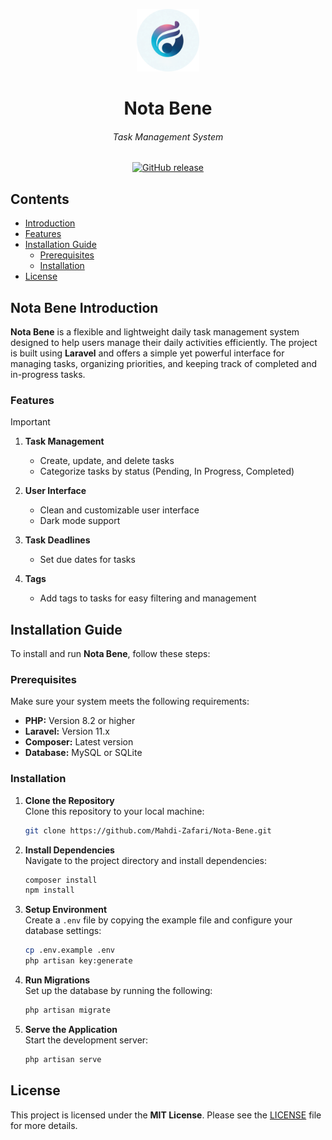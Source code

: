 <p align="center">
  <img width="100" height="100" alt="Nota Bene logo" src="public/images/app_logo_circle.png">
</p>

<h1 align="center">Nota Bene</h1>
<h6 align="center">Task Management System</h6>

<p align="center">
  <a href="https://github.com/Mahdi-Zafari/Nota-Bene/releases">
    <img src="https://img.shields.io/github/v/release/Mahdi-Zafari/Nota-Bene?label=Version" alt="GitHub release">
  </a>
</p>

## Contents

- [Introduction](#nota-bene-introduction)  
- [Features](#features)  
- [Installation Guide](#installation-guide)  
  - [Prerequisites](#prerequisites)  
  - [Installation](#installation)  
- [License](#license)  

## Nota Bene Introduction
**Nota Bene** is a flexible and lightweight daily task management system designed to help users manage their daily activities efficiently. The project is built using **Laravel** and offers a simple yet powerful interface for managing tasks, organizing priorities, and keeping track of completed and in-progress tasks.

### Features

> [!IMPORTANT]
> 
> 1. **Task Management**
>    - Create, update, and delete tasks
>    - Categorize tasks by status (Pending, In Progress, Completed)
> 
> 2. **User Interface**
>    - Clean and customizable user interface
>    - Dark mode support
> 
> 3. **Task Deadlines**
>    - Set due dates for tasks
> 
> 4. **Tags**
>    - Add tags to tasks for easy filtering and management

## Installation Guide
To install and run **Nota Bene**, follow these steps:

### Prerequisites
Make sure your system meets the following requirements:
- **PHP:** Version 8.2 or higher
- **Laravel:** Version 11.x
- **Composer:** Latest version
- **Database:** MySQL or SQLite

### Installation

1. **Clone the Repository**  
   Clone this repository to your local machine:
   ```bash
   git clone https://github.com/Mahdi-Zafari/Nota-Bene.git
   ```

2. **Install Dependencies**  
   Navigate to the project directory and install dependencies:
   ```bash
   composer install
   npm install
   ```

3. **Setup Environment**  
   Create a `.env` file by copying the example file and configure your database settings:
   ```bash
   cp .env.example .env
   php artisan key:generate
   ```

4. **Run Migrations**  
   Set up the database by running the following:
   ```bash
   php artisan migrate
   ```

5. **Serve the Application**  
   Start the development server:
   ```bash
   php artisan serve
   ```

## License
This project is licensed under the **MIT License**. Please see the [LICENSE](./LICENSE) file for more details.
